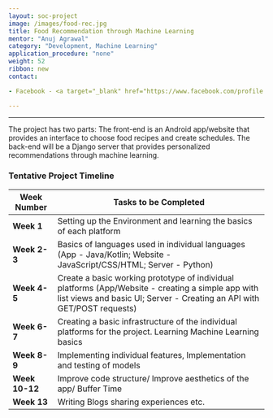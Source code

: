 ```yaml
---
layout: soc-project
image: /images/food-rec.jpg
title: Food Recommendation through Machine Learning
mentor: "Anuj Agrawal"
category: "Development, Machine Learning"
application_procedure: "none"
weight: 52
ribbon: new
contact:

- Facebook - <a target="_blank" href="https://www.facebook.com/profile.php?id=100027724714184">ID</a>

---
```


---

The project has two parts: The front-end is an Android app/website that provides an interface to choose food recipes and create schedules. The back-end will be a Django server that provides personalized recommendations through machine learning.

<!--break-->

### Tentative Project Timeline
<!--break-->

|Week Number  | Tasks to be Completed|
|--- | --- | 
|**Week 1** |Setting up the Environment and learning the basics of each platform|
|**Week 2-3** |Basics of languages used in individual languages (App - Java/Kotlin; Website - JavaScript/CSS/HTML; Server - Python)|
|**Week 4-5** |Create a basic working prototype of individual platforms (App/Website - creating a simple app with list views and basic UI; Server - Creating an API with GET/POST requests) |
|**Week 6-7** |Creating a basic infrastructure of the individual platforms for the project. Learning Machine Learning basics|
|**Week 8-9** |Implementing individual features, Implementation and testing of models|
|**Week 10-12** |Improve code structure/ Improve aesthetics of the app/ Buffer Time|
|**Week 13** |Writing Blogs sharing experiences etc.|
